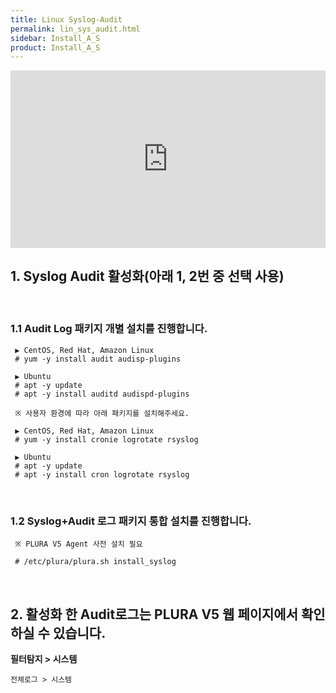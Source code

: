 ```yaml
---
title: Linux Syslog-Audit
permalink: lin_sys_audit.html
sidebar: Install_A_S
product: Install_A_S
---
```


<style>.embed-container { position: relative; padding-bottom: 56.25%; height: 0; overflow: hidden; max-width: 100%; } .embed-container iframe, .embed-container object, .embed-container embed { position: absolute; top: 0; left: 0; width: 100%; height: 100%; }</style><div class='embed-container'><iframe src='https://www.youtube.com/embed/8WYGIsW08yY' frameborder='0' allowfullscreen></iframe></div>

## 1. Syslog Audit 활성화(아래 1, 2번 중 선택 사용)

<br />

### 1.1 Audit Log 패키지 개별 설치를 진행합니다.

     ▶ CentOS, Red Hat, Amazon Linux
     # yum -y install audit audisp-plugins

     ▶ Ubuntu
     # apt -y update
     # apt -y install auditd audispd-plugins

     ※ 사용자 환경에 따라 아래 패키지를 설치해주세요.

     ▶ CentOS, Red Hat, Amazon Linux
     # yum -y install cronie logrotate rsyslog

     ▶ Ubuntu
     # apt -y update
     # apt -y install cron logrotate rsyslog

<br />

### 1.2 Syslog+Audit 로그 패키지 통합 설치를 진행합니다.

     ※ PLURA V5 Agent 사전 설치 필요

     # /etc/plura/plura.sh install_syslog

<br />

## 2. 활성화 한 Audit로그는 PLURA V5 웹 페이지에서 확인하실 수 있습니다.

  __필터탐지 > 시스템__

    전체로그 > 시스템
